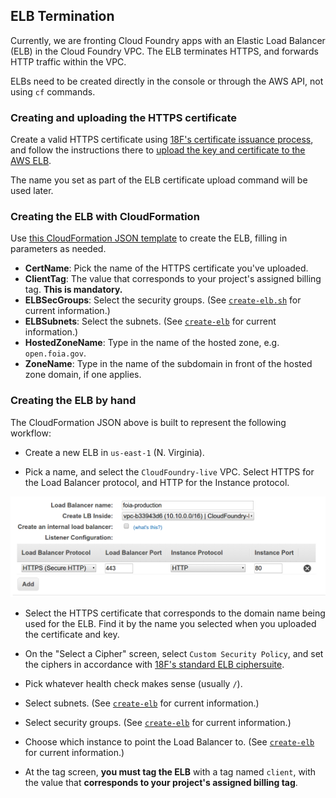 ## ELB Termination

Currently, we are fronting Cloud Foundry apps with an Elastic Load Balancer (ELB) in the Cloud Foundry VPC. The ELB terminates HTTPS, and forwards HTTP traffic within the VPC.

ELBs need to be created directly in the console or through the AWS API, not using `cf` commands.

### Creating and uploading the HTTPS certificate

Create a valid HTTPS certificate using [18F's certificate issuance process](https://github.com/18F/tls-standards/tree/master/certificates), and follow the instructions there to [upload the key and certificate to the AWS ELB](https://github.com/18F/tls-standards/tree/master/certificates#in-an-elb).

The name you set as part of the ELB certificate upload command will be used later.

### Creating the ELB with CloudFormation

Use [this CloudFormation JSON template](https://github.com/18F/cloud-foundry-manifests/blob/master/provisioning/elb.json) to create the ELB, filling in parameters as needed.

* **CertName**: Pick the name of the HTTPS certificate you've uploaded.
* **ClientTag**: The value that corresponds to your project's assigned billing tag. **This is mandatory.**
* **ELBSecGroups**: Select the security groups. (See [`create-elb.sh`](https://github.com/18F/DevOps/blob/master/cf/create-elb.sh) for current information.)
* **ELBSubnets**: Select the subnets. (See [`create-elb`](https://github.com/18F/DevOps/blob/master/cf/create-elb.sh) for current information.)
* **HostedZoneName**: Type in the name of the hosted zone, e.g. `open.foia.gov`.
* **ZoneName**: Type in the name of the subdomain in front of the hosted zone domain, if one applies.

### Creating the ELB by hand

The CloudFormation JSON above is built to represent the following workflow:

* Create a new ELB in `us-east-1` (N. Virginia).

* Pick a name, and select the `CloudFoundry-live` VPC. Select HTTPS for the Load Balancer protocol, and HTTP for the Instance protocol.

![creating the elb](../images/elb-init.png)

* Select the HTTPS certificate that corresponds to the domain name being used for the ELB. Find it by the name you selected when you uploaded the certificate and key.

* On the "Select a Cipher" screen, select `Custom Security Policy`, and set the ciphers in accordance with [18F's standard ELB ciphersuite](https://github.com/18F/tls-standards/blob/master/configuration/elb.md#ssl-ciphers).

* Pick whatever health check makes sense (usually `/`).

* Select subnets. (See [`create-elb`](https://github.com/18F/DevOps/blob/master/cf/create-elb.sh) for current information.)

* Select security groups. (See [`create-elb`](https://github.com/18F/DevOps/blob/master/cf/create-elb.sh) for current information.)

* Choose which instance to point the Load Balancer to. (See [`create-elb`](https://github.com/18F/DevOps/blob/master/cf/create-elb.sh) for current information.)

* At the tag screen, **you must tag the ELB** with a tag named `client`, with the value that **corresponds to your project's assigned billing tag**.
